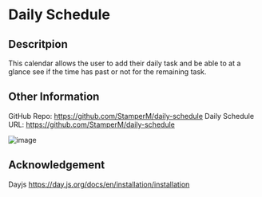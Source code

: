 # Daily Schedule

## Descritpion
This calendar allows the user to add their daily task and be able to at a glance see if the time has past or not for the remaining task. 

## Other Information 
GitHub Repo: https://github.com/StamperM/daily-schedule
Daily Schedule URL: https://github.com/StamperM/daily-schedule

![image](https://user-images.githubusercontent.com/90412072/212971717-ed2b18fa-4bdc-4e1d-b1c0-f4a83c34fcf2.png)

## Acknowledgement
Dayjs https://day.js.org/docs/en/installation/installation
